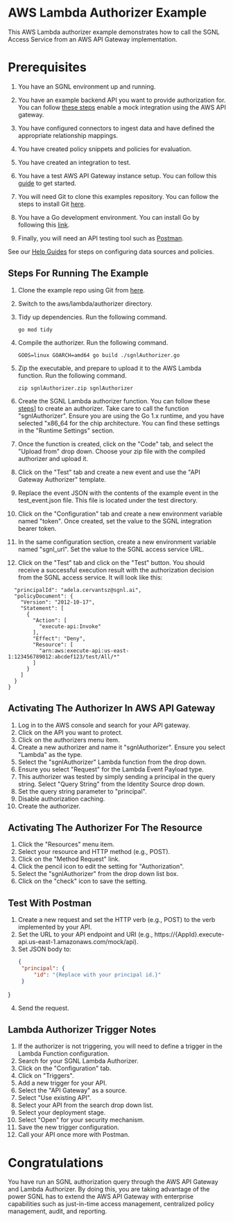 # AWS Lambda Authorizer Example
This AWS Lambda authorizer example demonstrates how to call the SGNL Access Service from an AWS API Gateway implementation.

# Prerequisites
1. You have an SGNL environment up and running.
   
2. You have an example backend API you want to provide authorization for. You can follow [these steps](https://docs.aws.amazon.com/apigateway/latest/developerguide/how-to-mock-integration-console.html) enable a mock integration using the AWS API gateway.
 
3. You have configured connectors to ingest data and have defined the appropriate relationship mappings.
 
4. You have created policy snippets and policies for evaluation.
 
5. You have created an integration to test.
 
6. You have a test AWS API Gateway instance setup. You can follow this [guide](https://docs.aws.amazon.com/apigateway/latest/developerguide/getting-started.html) to get started.
 
7. You will need Git to clone this examples repository. You can follow the steps to install Git [here](https://github.com/git-guides/install-git).

8. You have a Go development environment. You can install Go by following this [link](https://go.dev/doc/install).

9. Finally, you will need an API testing tool such as [Postman](https://www.postman.com/). 


See our [Help Guides](https://support.sgnl.ai) for steps on configuring data sources and policies.


## Steps For Running The Example


1. Clone the example repo using Git from [here](https://github.com/SGNL-ai/examples.git).


2. Switch to the aws/lambda/authorizer directory.


3. Tidy up dependencies. Run the following command.
   
   ```go mod tidy``` 

4. Compile the authorizer. Run the following command.
   
   ```GOOS=linux GOARCH=amd64 go build ./sgnlAuthorizer.go```

5. Zip the executable, and prepare to upload it to the AWS Lambda function. Run the following command.
   
   ```zip sgnlAuthorizer.zip sgnlAuthorizer```

6. Create the SGNL Lambda authorizer function. You can follow these [steps](https://docs.aws.amazon.com/apigateway/latest/developerguide/apigateway-use-lambda-authorizer.html#api-gateway-lambda-authorizer-lambda-function-create)] to create an authorizer. Take care to call the function "sgnlAuthorizer". Ensure you are using the Go 1.x runtime, and you have selected "x86_64 for the chip architecture. You can find these settings in the "Runtime Settings" section.

7. Once the function is created, click on the "Code" tab, and select the "Upload from" drop down. Choose your zip file with the compiled authorizer and upload it.

8. Click on the "Test" tab and create a new event and use the "API Gateway Authorizer" template.

9. Replace the event JSON with the contents of the example event in the test_event.json file. This file is located under the test directory.

10. Click on the "Configuration" tab and create a new environment variable named "token". Once created, set the value to the SGNL integration bearer token.

11. In the same configuration section, create a new environment variable named "sgnl_url". Set the value to the SGNL access service URL.

12. Click on the "Test" tab and click on the "Test" button. You should receive a successful execution result with the authorization decision from the SGNL access service. It will look like this:

```json{
  "principalId": "adela.cervantsz@sgnl.ai",
  "policyDocument": {
    "Version": "2012-10-17",
    "Statement": [
      {
        "Action": [
          "execute-api:Invoke"
        ],
        "Effect": "Deny",
        "Resource": [
          "arn:aws:execute-api:us-east-1:123456789012:abcdef123/test/All/*"
        ]
      }
    ]
  }
}
```

## Activating The Authorizer In AWS API Gateway

1. Log in to the AWS console and search for your API gateway.
2. Click on the API you want to protect.
3. Click on the authorizers menu item.
4. Create a new authorizer and name it "sgnlAuthorizer". Ensure you select "Lambda" as the type.
5. Select the "sgnlAuthorizer" Lambda function from the drop down.
6. Ensure you select "Request" for the Lambda Event Payload type.
7. This authorizer was tested by simply sending a principal in the query string. Select "Query String" from the Identity Source drop down.
8. Set the query string parameter to "principal".
9. Disable authorization caching.
10. Create the authorizer.

## Activating The Authorizer For The Resource
1. Click the "Resources" menu item.
2. Select your resource and HTTP method (e.g., POST).
3. Click on the "Method Request" link.
4. Click the pencil icon to edit the setting for "Authorization".
5. Select the "sgnlAuthorizer" from the drop down list box.
6. Click on the "check" icon to save the setting.

## Test With Postman
1. Create a new request and set the HTTP verb (e.g., POST) to the verb implemented by your API.
2. Set the URL to your API endpoint and URI (e.g., https://{AppId}.execute-api.us-east-1.amazonaws.com/mock/api).
3. Set JSON body to:
   ```json
   {
    "principal": {
        "id": "{Replace with your principal id.}"
    }
  }
  
4. Send the request.

## Lambda Authorizer Trigger Notes
1. If the authorizer is not triggering, you will need to define a trigger in the Lambda Function configuration.
2. Search for your SGNL Lambda Authorizer.
3. Click on the "Configuration" tab.
4. Click on "Triggers".
5. Add a new trigger for your API. 
6. Select the "API Gateway" as a source.
7. Select "Use existing API".
8. Select your API from the search drop down list.
9. Select your deployment stage.
10. Select "Open" for your security mechanism.
11. Save the new trigger configuration.
12. Call your API once more with Postman.

# Congratulations
You have run an SGNL authorization query through the AWS API Gateway and Lambda Authorizer. By doing this, you are taking advantage of the power SGNL has to extend the AWS API Gateway with enterprise capabilities such as just-in-time access management, centralized policy management, audit, and reporting.



